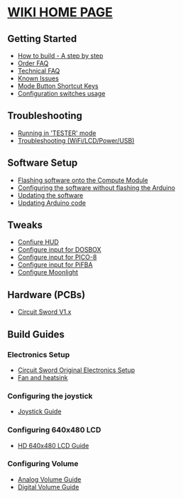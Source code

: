# [WIKI HOME PAGE](https://github.com/kiteretro/Circuit-Sword/wiki)
## Getting Started
* [How to build - A step by step](https://github.com/kiteretro/Circuit-Sword/wiki/Step-by-Step-Build)
* [Order FAQ](https://github.com/kiteretro/Circuit-Sword/wiki/FAQ)
* [Technical FAQ](https://github.com/kiteretro/Circuit-Sword/wiki/Technical-FAQ)
* [Known Issues](https://github.com/kiteretro/Circuit-Sword/wiki/Known-Issues)
* [Mode Button Shortcut Keys](https://github.com/kiteretro/Circuit-Sword/wiki/Mode-Button-Shortcut-Keys)
* [Configuration switches usage](https://github.com/kiteretro/Circuit-Sword/wiki/Configuration-Switches)
## Troubleshooting
* [Running in 'TESTER' mode](https://github.com/kiteretro/Circuit-Sword/wiki/Running-in-TESTER-Mode)
* [Troubleshooting (WiFi/LCD/Power/USB)](https://github.com/kiteretro/Circuit-Sword/wiki/Troubleshooting-(LCD-Power-USB-Software))
## Software Setup
* [Flashing software onto the Compute Module](https://github.com/kiteretro/Circuit-Sword/wiki/Flashing-Software-onto-the-Compute-Module)
* [Configuring the software without flashing the Arduino](https://github.com/kiteretro/Circuit-Sword/wiki/Configuring-the-software-without-flashing-the-arduino)
* [Updating the software](https://github.com/kiteretro/Circuit-Sword/wiki/Updating-the-Software-(running-on-Pi))
* [Updating Arduino code](https://github.com/kiteretro/Circuit-Sword/wiki/Updating-Arduino-(button-controller)-Firmware)
## Tweaks
* [Confiure HUD](https://github.com/kiteretro/Circuit-Sword/wiki/Configure-HUD)
* [Configure input for DOSBOX](https://github.com/kiteretro/Circuit-Sword/wiki/Configure-Input-for-DOSBOX)
* [Configure input for PICO-8](https://github.com/kiteretro/Circuit-Sword/wiki/Configure-input-for-PICO-8)
* [Configure input for PiFBA](https://github.com/kiteretro/Circuit-Sword/wiki/Configure-input-for-PiFBA)
* [Configure Moonlight](https://github.com/kiteretro/Circuit-Sword/wiki/Configuring-Moonlight)
## Hardware (PCBs)
* [Circuit Sword V1.x](https://github.com/kiteretro/Circuit-Sword/wiki/Circuit-Sword-Original-V1.1E)
## Build Guides
### Electronics Setup
* [Circuit Sword Original Electronics Setup](https://github.com/kiteretro/Circuit-Sword/wiki/Circuit-Sword-Original---Electronics-Guide)
* [Fan and heatsink](https://github.com/kiteretro/Circuit-Sword/wiki/Fan-and-Heatsink)
### Configuring the joystick
* [Joystick Guide](https://github.com/kiteretro/Circuit-Sword/wiki/Joystick-Guide)
### Configuring 640x480 LCD
* [HD 640x480 LCD Guide](https://github.com/kiteretro/Circuit-Sword/wiki/640x480-LCD-Guide)
### Configuring Volume
* [Analog Volume Guide](https://github.com/kiteretro/Circuit-Sword/wiki/Analog-Volume-Guide)
* [Digital Volume Guide](https://github.com/kiteretro/Circuit-Sword/wiki/Digital-Volume-Guide)